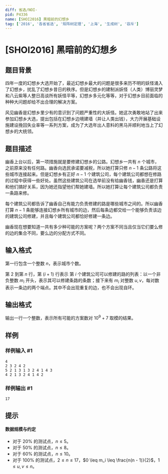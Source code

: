 ```yaml
---
diff: 省选/NOI-
pid: P4336
name: [SHOI2016] 黑暗前的幻想乡
tag: ['2016', '各省省选', '矩阵树定理', '上海', '生成树', '容斥']
---
```

# [SHOI2016] 黑暗前的幻想乡
## 题目背景

四年一度的幻想乡大选开始了，最近幻想乡最大的问题是很多来历不明的妖怪涌入了幻想乡，扰乱了幻想乡昔日的秩序。但是幻想乡的建制派妖怪（人类）博丽灵梦和八云紫等人整日高谈所有妖怪平等，幻想乡多元化等等，对于幻想乡目前面临的种种大问题却给不出合理的解决方案。

风见幽香是幻想乡里少有的意识到了问题严重性的大妖怪。她这次勇敢地站了出来参加幻想乡大选，提出包括在幻想乡边境建墙（并让人类出钱），大力开展基础设施建设挽回失业率等一系列方案，成为了大选年出人意料的黑马并顺利地当上了幻想乡的大统领。
## 题目描述

幽香上台以后，第一项措施就是要修建幻想乡的公路。幻想乡一共有 $n$ 个城市，之前原来没有任何路。幽香向选民承诺要减税，所以她打算只修 $n-1$ 条公路将这些城市连接起来。但是幻想乡有正好 $n-1$ 个建筑公司，每个建筑公司都想在修路的过程中获得一些好处。虽然这些建筑公司在选举前没有给幽香钱，幽香还是打算和他们搞好关系，因为她还指望他们帮她建墙。所以她打算让每个建筑公司都负责一条路来修。

每个建筑公司都告诉了幽香自己有能力负责修建的路是哪些城市之间的。所以幽香打算 $n - 1$ 条能够连接幻想乡所有城市的边，然后每条边都交给一个能够负责该边的建筑公司修建，并且每个建筑公司都恰好修建一条边。

幽香现在想要知道一共有多少种可能的方案呢？两个方案不同当且仅当它们要么修的边的集合不同，要么边的分配方式不同。
## 输入格式

第一行包含一个整数 $n$，表示城市个数。

第 $2$ 到第 $n$ 行，第 $(i + 1)$ 行表示 第 $i$ 个建筑公司可以修建的路的列表：以一个非负整数 $m_i$ 开头，表示其可以修建条路的条数；接下来有 $m_i$ 对整数 $u, v$，每对数表示一条边的两个端点。其中不会出现重复的边，也不会出现自环。
## 输出格式

输出一行一个整数，表示所有可能的方案数对 $10^9+7$ 取模的结果。
## 样例

### 样例输入 #1
```
4
2 3 2 4 2
5 2 1 3 1 3 2 4 1 4 3
4 2 1 3 2 4 1 4 2
```
### 样例输出 #1
```
17
```
## 提示

#### 数据规模与约定

+ 对于 $20\%$ 的测试点，$n \le 5$。
+ 对于 $50\%$ 的测试点，$n \le 8$。
+ 对于 $60\%$ 的测试点，$n \le 10$。
+ 对于 $100\%$ 的测试点，$2 \leq n \le 17$，$0 \leq m_i \leq \frac{n(n - 1)}{2}$，$1 \leq u, v \leq n$。
